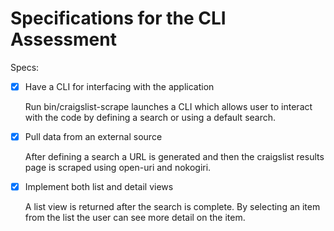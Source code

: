 # Specifications for the CLI Assessment

Specs:
- [x] Have a CLI for interfacing with the application

   Run bin/craigslist-scrape launches a CLI which allows user to interact with the code by defining a search or using a default search.
- [x] Pull data from an external source

   After defining a search a URL is generated and then the craigslist results page is scraped using open-uri and nokogiri.
- [x] Implement both list and detail views

   A list view is returned after the search is complete. By selecting an item from the list the user can see more detail on the item.
